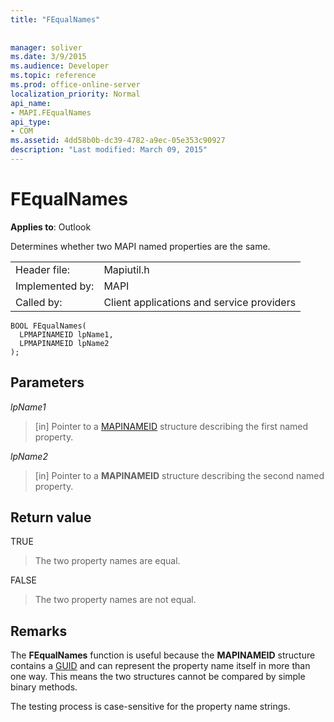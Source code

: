 ```yaml
---
title: "FEqualNames"
 
 
manager: soliver
ms.date: 3/9/2015
ms.audience: Developer
ms.topic: reference
ms.prod: office-online-server
localization_priority: Normal
api_name:
- MAPI.FEqualNames
api_type:
- COM
ms.assetid: 4dd58b0b-dc39-4782-a9ec-05e353c90927
description: "Last modified: March 09, 2015"
---
```


# FEqualNames

  
  
**Applies to**: Outlook 
  
Determines whether two MAPI named properties are the same. 
  
|||
|:-----|:-----|
|Header file:  <br/> |Mapiutil.h  <br/> |
|Implemented by:  <br/> |MAPI  <br/> |
|Called by:  <br/> |Client applications and service providers  <br/> |
   
```
BOOL FEqualNames(
  LPMAPINAMEID lpName1,
  LPMAPINAMEID lpName2
);
```

## Parameters

 _lpName1_
  
> [in] Pointer to a [MAPINAMEID](mapinameid.md) structure describing the first named property. 
    
 _lpName2_
  
> [in] Pointer to a **MAPINAMEID** structure describing the second named property. 
    
## Return value

TRUE 
  
> The two property names are equal. 
    
FALSE 
  
> The two property names are not equal.
    
## Remarks

The **FEqualNames** function is useful because the **MAPINAMEID** structure contains a [GUID](guid.md) and can represent the property name itself in more than one way. This means the two structures cannot be compared by simple binary methods. 
  
The testing process is case-sensitive for the property name strings. 
  

